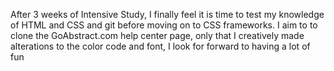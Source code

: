 After 3 weeks of Intensive Study, I finally feel it is time to test my knowledge of HTML and CSS and git before moving on to CSS frameworks.
I aim to to clone the GoAbstract.com help center page, only that I creatively made alterations to the color code and font, I look for forward to having a lot of fun
